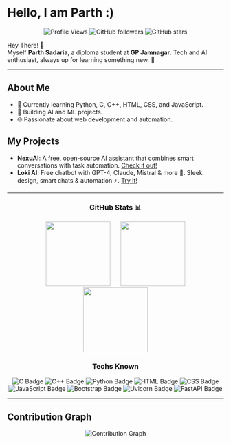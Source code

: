 **Hello, I am Parth :)**
=====================

<div align="center">
  
  ![Profile Views](https://komarev.com/ghpvc/?username=Parthsadaria&style=for-the-badge)
  ![GitHub followers](https://img.shields.io/github/followers/Parthsadaria?style=for-the-badge)
  ![GitHub stars](https://img.shields.io/github/stars/Parthsadaria?style=for-the-badge)

</div>

Hey There! 👋  
Myself **Parth Sadaria**, a diploma student at **GP Jamnagar**. Tech and AI enthusiast, always up for learning something new. 🤖

---

**About Me**
-------------
* 🔭 Currently learning Python, C, C++, HTML, CSS, and JavaScript.
* 🤖 Building AI and ML projects.
* 🌐 Passionate about web development and automation.

**My Projects**
--------------
* **NexuAI**: A free, open-source AI assistant that combines smart conversations with task automation. [Check it out!](https://github.com/Parthsadaria/NexuAI)
* **Loki AI**: Free chatbot with GPT-4, Claude, Mistral & more 🤖. Sleek design, smart chats & automation ⚡. [Try it!](https://lokiai.netlify.app)

---

<div align="center">
  
  ### GitHub Stats 📊

<div align="center">
  <img src="https://github-readme-stats.vercel.app/api?username=ParthSadaria&theme=dark" height="150px" style="display: inline-block; margin: 0 10px;" />
  <img src="https://github-readme-streak-stats.herokuapp.com/?user=ParthSadaria&theme=dark" height="150px" style="display: inline-block; margin: 0 10px;" />
  <img src="https://github-readme-stats.vercel.app/api/top-langs/?username=ParthSadaria&theme=dark&layout=compact" height="150px" style="display: inline-block; margin: 0 10px;" />
</div>

### Techs Known
![C Badge](https://img.shields.io/badge/C-A8B9CC?style=for-the-badge&logo=c&logoColor=white) 
![C++ Badge](https://img.shields.io/badge/C++-00599C?style=for-the-badge&logo=cplusplus&logoColor=white) 
![Python Badge](https://img.shields.io/badge/Python-3776AB?style=for-the-badge&logo=python&logoColor=white) 
![HTML Badge](https://img.shields.io/badge/HTML-E34F26?style=for-the-badge&logo=html5&logoColor=white) 
![CSS Badge](https://img.shields.io/badge/CSS-1572B6?style=for-the-badge&logo=css3&logoColor=white) 
![JavaScript Badge](https://img.shields.io/badge/JavaScript-F7DF1E?style=for-the-badge&logo=javascript&logoColor=black) 
![Bootstrap Badge](https://img.shields.io/badge/Bootstrap-563D7C?style=for-the-badge&logo=bootstrap&logoColor=white) 
![Uvicorn Badge](https://img.shields.io/badge/Uvicorn-5E7B1F?style=for-the-badge&logo=uvicorn&logoColor=white) 
![FastAPI Badge](https://img.shields.io/badge/FastAPI-009688?style=for-the-badge&logo=fastapi&logoColor=white)
</div>

---

**Contribution Graph**
----------------------

<div align="center">

![Contribution Graph](https://github-readme-activity-graph.vercel.app/graph?username=ParthSadaria&custom_title=Parth%27s%20Contribution%20Graph&bg_color=0d1117&color=ffffff&line=888888&point=ffffff&hide_border=true)

</div>
